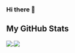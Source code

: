### Hi there 👋

## My GitHub Stats

<a href="https://github.com/cesarsld">
  <img align="center" src="https://github-readme-stats.vercel.app/api/top-langs?username=cesarsld&theme=solarized-dark" />
</a>
<a href="https://github.com/cesarsld">
  <img align="center" src="https://github-readme-stats.vercel.app/api?username=cesarsld&show_icons=true&theme=solarized-dark&include_all_commits=true" />
</a>

<!--
**cesarsld/cesarsld** is a ✨ _special_ ✨ repository because its `README.md` (this file) appears on your GitHub profile.

Here are some ideas to get you started:

- 🔭 I’m currently working on ...
- 🌱 I’m currently learning ...
- 👯 I’m looking to collaborate on ...
- 🤔 I’m looking for help with ...
- 💬 Ask me about ...
- 📫 How to reach me: ...
- 😄 Pronouns: ...
- ⚡ Fun fact: ...
-->
